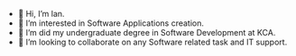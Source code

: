 - 👋 Hi, I’m lan.
- 👀 I’m interested in Software Applications creation.
- 🌱 I’m did my undergraduate degree in Software Development at KCA.
- 💞️ I’m looking to collaborate on any Software related task and IT support.

<!---
lanK5/lanK5 is a ✨ special ✨ repository because its `README.md` (this file) appears on your GitHub profile.
You can click the Preview link to take a look at your changes.
--->
